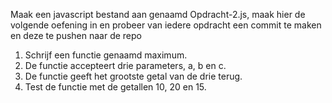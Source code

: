 Maak een javascript bestand aan genaamd Opdracht-2.js, maak hier de volgende oefening in en probeer van iedere opdracht een commit te maken en deze te pushen naar de repo

1) Schrijf een functie genaamd maximum.
2) De functie accepteert drie parameters, a, b en c.
3) De functie geeft het grootste getal van de drie terug.
4) Test de functie met de getallen 10, 20 en 15.